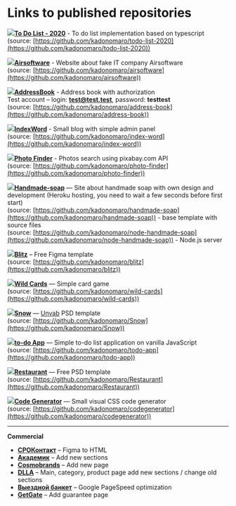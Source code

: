 # Links to published repositories

[![](https://img.icons8.com/color/48/000000/typescript.png)](https://todo-list-2020-6c5c0.firebaseapp.com/)[**To Do List - 2020**](https://todo-list-2020-6c5c0.firebaseapp.com/) - To do list implementation based on typescript  
(source: [https://github.com/kadonomaro/todo-list-2020](https://github.com/kadonomaro/todo-list-2020))  

[![](https://img.icons8.com/color/32/000000/html-5.png)](https://airsoftware.ru.com/)[**Airsoftware**](https://airsoftware.ru.com/) - Website about fake IT company Airsoftware  
(source: [https://github.com/kadonomaro/airsoftware](https://github.com/kadonomaro/airsoftware))

[![](https://img.icons8.com/color/32/000000/vue-js.png)](https://address-book-2020.web.app/)[**AddressBook**](https://address-book-2020.web.app/) - Address book with authorization  
Test account – login: **test@test.test**, password: **testtest**  
(source: [https://github.com/kadonomaro/address-book](https://github.com/kadonomaro/address-book))

[![](https://img.icons8.com/color/32/000000/vue-js.png)](https://indexword.handmade-soap.ru/)[**IndexWord**](https://index-word.web.app/) - Small blog with simple admin panel  
(source: [https://github.com/kadonomaro/index-word](https://github.com/kadonomaro/index-word))

[![](https://img.icons8.com/color/32/000000/vue-js.png)](https://kadonomaro.github.io/photo-finder/)[**Photo Finder**](https://kadonomaro.github.io/photo-finder/) - Photos search using pixabay.com API  
(source: [https://github.com/kadonomaro/photo-finder](https://github.com/kadonomaro/photo-finder))

[![](https://img.icons8.com/color/32/000000/html-5.png)](https://handmade-soap.ru/)[**Handmade-soap**](https://handmade-soap.herokuapp.com/) — Site about handmade soap with own design and development (Heroku hosting, you need to wait a few seconds before first start)  
(source: [https://github.com/kadonomaro/handmade-soap](https://github.com/kadonomaro/handmade-soap)) - base template with source files  
(source: [https://github.com/kadonomaro/node-handmade-soap](https://github.com/kadonomaro/node-handmade-soap)) - Node.js server

[![](https://img.icons8.com/color/32/000000/html-5.png)](https://kadonomaro.github.io/blitz/)[**Blitz**](https://kadonomaro.github.io/blitz/) – Free Figma template  
(source: [https://github.com/kadonomaro/blitz](https://github.com/kadonomaro/blitz))

[![](https://handmade-soap.ru/templates/images/js_logo.png)](https://kadonomaro.github.io/wild-cards/)[**Wild Cards**](https://kadonomaro.github.io/wild-cards/) — Simple card game  
(source: [https://github.com/kadonomaro/wild-cards](https://github.com/kadonomaro/wild-cards))

[![](https://img.icons8.com/color/32/000000/html-5.png)](https://kadonomaro.github.io/Snow/)[**Snow**](https://kadonomaro.github.io/Snow/) — [Unvab](http://unvab.com/#home) PSD template  
(source: [https://github.com/kadonomaro/Snow](https://github.com/kadonomaro/Snow))

[![](https://handmade-soap.ru/templates/images/js_logo.png)](https://kadonomaro.github.io/todo-app/)[**to-do App**](https://kadonomaro.github.io/todo-app/) — Simple to-do list application on vanilla JavaScript  
(source: [https://github.com/kadonomaro/todo-app](https://github.com/kadonomaro/todo-app))

[![](https://img.icons8.com/color/32/000000/html-5.png)](https://kadonomaro.github.io/Restaurant/)[**Restaurant**](https://kadonomaro.github.io/Restaurant/) — Free PSD template    
(source: [https://github.com/kadonomaro/Restaurant](https://github.com/kadonomaro/Restaurant))

[![](https://img.icons8.com/color/32/000000/html-5.png)](https://kadonomaro.github.io/codegenerator/)[**Code Generator**](https://kadonomaro.github.io/codegenerator/) — Small visual CSS code generator  
(source: [https://github.com/kadonomaro/codegenerator](https://github.com/kadonomaro/codegenerator))

***
**Commercial**  

* [**СРОКонтакт**](http://xn--80atbkdblhoc.xn--p1ai/) – Figma to HTML  
* [**Академик**](http://www.akademik.help/) – Add new sections  
* [**Cosmobrands**](https://cosmobrands.online/opt) – Add new page   
* [**DLLA**](https://dlla.ru/index.php) – Main, category, product page add new sections / change old sections  
* [**Выездной банкет**](https://viezdnoy-banket.ru/) – Google PageSpeed optimization  
* [**GetGate**](https://getgate.ru/garantiya/) – Add guarantee page

